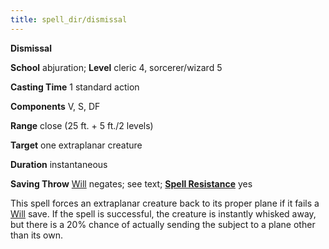 ```yaml
---
title: spell_dir/dismissal
---
```

 **Dismissal**

**School** abjuration; **Level** cleric 4, sorcerer/wizard 5

**Casting Time** 1 standard action

**Components** V, S, DF

**Range** close (25 ft. + 5 ft./2 levels)

**Target** one extraplanar creature

**Duration** instantaneous

**Saving Throw** [Will](../combat#_will) negates; see text; **[Spell Resistance](../glossary#_spell-resistance)** yes

This spell forces an extraplanar creature back to its proper plane if it fails a [Will](../combat#_will) save. If the spell is successful, the creature is instantly whisked away, but there is a 20% chance of actually sending the subject to a plane other than its own.

